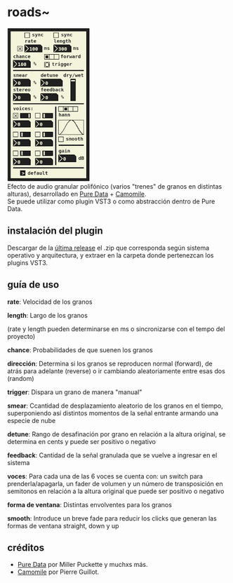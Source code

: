 # roads~
![img](https://raw.githubusercontent.com/martindylan/martindylan.github.io/master/static/media/roads.2fd9a094e152cde14122.png)  
Efecto de audio granular polifónico (varios "trenes" de granos en distintas alturas), desarrollado en [Pure Data](https://github.com/pure-data/pure-data) + [Camomile](https://github.com/pierreguillot/Camomile).  
Se puede utilizar como plugin VST3 o como abstracción dentro de Pure Data.

## instalación del plugin
Descargar de la [última release](https://github.com/martindylan/roads/releases/latest) el .zip que corresponda según sistema operativo y arquitectura, y extraer en la carpeta donde pertenezcan los plugins VST3.

## guía de uso
**rate**: Velocidad de los granos

**length**: Largo de los granos

(rate y length pueden determinarse en ms o sincronizarse con el tempo del proyecto)

**chance**: Probabilidades de que suenen los granos

**dirección**: Determina si los granos se reproducen normal (forward), de atrás para adelante (reverse) o ir cambiando aleatoriamente entre esas dos (random)

**trigger**: Dispara un grano de manera "manual"

**smear**: Ccantidad de desplazamiento aleatorio de los granos en el tiempo, superponiendo así distintos momentos de la señal entrante armando una especie de nube

**detune**: Rango de desafinación por grano en relación a la altura original, se determina en cents y puede ser positivo o negativo

**feedback**: Cantidad de la señal granulada que se vuelve a ingresar en el sistema

**voces**: Para cada una de las 6 voces se cuenta con: un switch para prenderla/apagarla, un fader de volumen y un número de transposición en semitonos en relación a la altura original que puede ser positivo o negativo

**forma de ventana**: Distintas envolventes para los granos

**smooth**: Introduce un breve fade para reducir los clicks que generan las formas de ventana straight, down y up

## créditos
- [Pure Data](https://github.com/pure-data/pure-data) por Miller Puckette y muchxs más.
- [Camomile](https://github.com/pierreguillot/Camomile) por Pierre Guillot.

